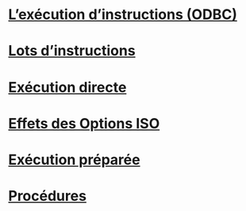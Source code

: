 # [L’exécution d’instructions (ODBC)](executing-statements-odbc.md)
# [Lots d’instructions](batches-of-statements.md)
# [Exécution directe](direct-execution.md)
# [Effets des Options ISO](effects-of-iso-options.md)
# [Exécution préparée](prepared-execution.md)
# [Procédures](procedures.md)
